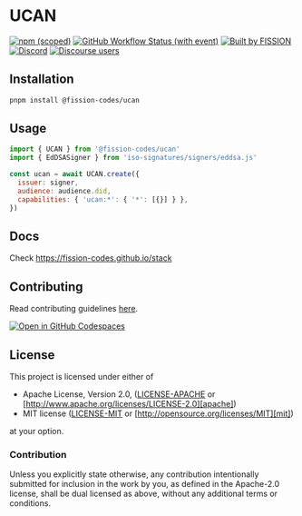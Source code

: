 # UCAN

[![npm (scoped)](https://img.shields.io/npm/v/%40fission-codes/ucan)](https://www.npmjs.com/package/@fission-codes/ucan)
[![GitHub Workflow Status (with event)](https://img.shields.io/github/actions/workflow/status/fission-codes/stack/ucan.yml)](https://github.com/fission-codes/stack/actions/workflows/ucan.yml)
[![Built by FISSION](https://img.shields.io/badge/built_by-⌘_Fission-purple.svg)](https://fission.codes)
[![Discord](https://img.shields.io/discord/478735028319158273?&color=mediumslateblue)](https://discord.gg/zAQBDEq)
[![Discourse users](<https://img.shields.io/discourse/users?server=https%3A%2F%2Ftalk.fission.codes&label=talk&color=rgb(14%2C%20118%2C%20178)>)](https://talk.fission.codes)

## Installation

```bash
pnpm install @fission-codes/ucan
```

## Usage

```js
import { UCAN } from '@fission-codes/ucan'
import { EdDSASigner } from 'iso-signatures/signers/eddsa.js'

const ucan = await UCAN.create({
  issuer: signer,
  audience: audience.did,
  capabilities: { 'ucan:*': { '*': [{}] } },
})


```

## Docs

Check <https://fission-codes.github.io/stack>

## Contributing

Read contributing guidelines [here](.github/CONTRIBUTING.md).

[![Open in GitHub Codespaces](https://github.com/codespaces/badge.svg)](https://codespaces.new/fission-codes/stack)

## License

This project is licensed under either of

- Apache License, Version 2.0, ([LICENSE-APACHE](./LICENSE-APACHE) or
  [http://www.apache.org/licenses/LICENSE-2.0][apache])
- MIT license ([LICENSE-MIT](./LICENSE-MIT) or
  [http://opensource.org/licenses/MIT][mit])

at your option.

### Contribution

Unless you explicitly state otherwise, any contribution intentionally
submitted for inclusion in the work by you, as defined in the Apache-2.0
license, shall be dual licensed as above, without any additional terms or
conditions.

[apache]: https://www.apache.org/licenses/LICENSE-2.0
[mit]: http://opensource.org/licenses/MIT
